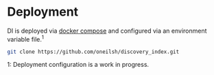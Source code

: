 
<!-- panels:start -->
<!-- div:title-panel -->

# Deployment

<!-- div:left-panel -->

DI is deployed via [docker compose](https://docs.docker.com/compose/) and configured via an environment variable file.<sup>1</sup>

```bash
git clone https://github.com/oneilsh/discovery_index.git
```



<!-- div:right-panel -->

1: Deployment configuration is a work in progress. 

<!-- panels:end -->
